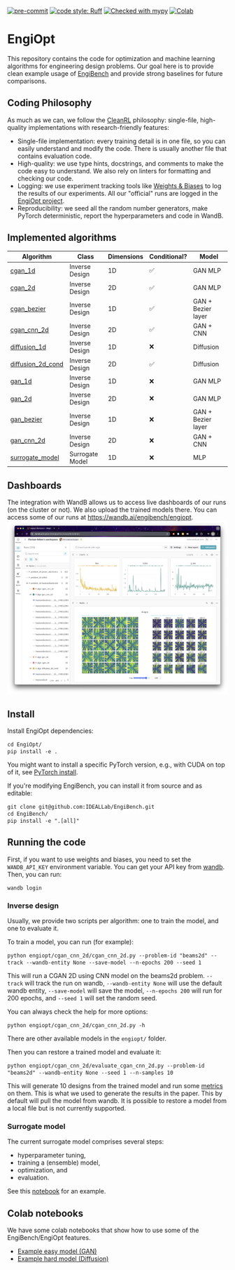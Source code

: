 [![pre-commit](https://img.shields.io/badge/pre--commit-enabled-brightgreen?logo=pre-commit&logoColor=white)](https://pre-commit.com/)
[![code style: Ruff](
    https://img.shields.io/endpoint?url=https://raw.githubusercontent.com/astral-sh/ruff/main/assets/badge/v2.json)](
    https://github.com/astral-sh/ruff)
[![Checked with mypy](http://www.mypy-lang.org/static/mypy_badge.svg)](http://mypy-lang.org/)
[![Colab](https://colab.research.google.com/assets/colab-badge.svg)](https://colab.research.google.com/github/IDEALLab/EngiOpt/blob/main/example_easy_model.ipynb)

# EngiOpt

This repository contains the code for optimization and machine learning algorithms for engineering design problems. Our goal here is to provide clean example usage of [EngiBench](https://github.com/IDEALLab/EngiBench) and provide strong baselines for future comparisons.

## Coding Philosophy
As much as we can, we follow the [CleanRL](https://github.com/vwxyzjn/cleanrl) philosophy: single-file, high-quality implementations with research-friendly features:
* Single-file implementation: every training detail is in one file, so you can easily understand and modify the code. There is usually another file that contains evaluation code.
* High-quality: we use type hints, docstrings, and comments to make the code easy to understand. We also rely on linters for formatting and checking our code.
* Logging: we use experiment tracking tools like [Weights & Biases](https://wandb.ai/site) to log the results of our experiments. All our "official" runs are logged in the [EngiOpt project](https://wandb.ai/engibench/engiopt).
* Reproducibility: we seed all the random number generators, make PyTorch deterministic, report the hyperparameters and code in WandB.

## Implemented algorithms


**Algorithm** | **Class** | **Dimensions** | **Conditional?** | **Model**
--- | --- | --- | --- | ---
[cgan_1d](engiopt/cgan_1d/) | Inverse Design | 1D | ✅ | GAN MLP
[cgan_2d](engiopt/cgan_2d/) | Inverse Design | 2D | ✅ | GAN MLP
[cgan_bezier](engiopt/cgan_bezier/) | Inverse Design | 1D | ✅ | GAN + Bezier layer
[cgan_cnn_2d](engiopt/cgan_cnn_2d/) | Inverse Design | 2D | ✅ | GAN + CNN
[diffusion_1d](engiopt/diffusion_1d/) | Inverse Design | 1D | ❌ | Diffusion
[diffusion_2d_cond](engiopt/diffusion_2d_cond/) | Inverse Design | 2D | ✅ | Diffusion
[gan_1d](engiopt/gan_1d/) | Inverse Design | 1D | ❌ | GAN MLP
[gan_2d](engiopt/gan_2d/) | Inverse Design | 2D | ❌ | GAN MLP
[gan_bezier](engiopt/gan_bezier/) | Inverse Design | 1D | ❌ | GAN + Bezier layer
[gan_cnn_2d](engiopt/gan_cnn_2d/) | Inverse Design | 2D | ❌ | GAN + CNN
[surrogate_model](engiopt/surrogate_model/) | Surrogate Model | 1D | ❌ | MLP

## Dashboards
The integration with WandB allows us to access live dashboards of our runs (on the cluster or not). We also upload the trained models there. You can access some of our runs at https://wandb.ai/engibench/engiopt.
<img src="imgs/wandb_dashboard.png" alt="WandB dashboards"/>


## Install
Install EngiOpt dependencies:
```
cd EngiOpt/
pip install -e .
```

You might want to install a specific PyTorch version, e.g., with CUDA on top of it, see [PyTorch install](https://pytorch.org/get-started/locally/).

If you're modifying EngiBench, you can install it from source and as editable:
```
git clone git@github.com:IDEALLab/EngiBench.git
cd EngiBench/
pip install -e ".[all]"
```

## Running the code

First, if you want to use weights and biases, you need to set the `WANDB_API_KEY` environment variable. You can get your API key from [wandb](https://wandb.ai/site). Then, you can run:
```
wandb login
```

### Inverse design
Usually, we provide two scripts per algorithm: one to train the model, and one to evaluate it.

To train a model, you can run (for example):

```
python engiopt/cgan_cnn_2d/cgan_cnn_2d.py --problem-id "beams2d" --track --wandb-entity None --save-model --n-epochs 200 --seed 1
```

This will run a CGAN 2D using CNN model on the beams2d problem. `--track` will track the run on wandb, `--wandb-entity None` will use the default wandb entity, `--save-model` will save the model, `--n-epochs 200` will run for 200 epochs, and `--seed 1` will set the random seed.

You can always check the help for more options:
```
python engiopt/cgan_cnn_2d/cgan_cnn_2d.py -h
```

There are other available models in the `engiopt/` folder.

Then you can restore a trained model and evaluate it:

```
python engiopt/cgan_cnn_2d/evaluate_cgan_cnn_2d.py --problem-id "beams2d" --wandb-entity None --seed 1 --n-samples 10
```
This will generate 10 designs from the trained model and run some [metrics](https://github.com/IDEALLab/EngiOpt/blob/main/engiopt/metrics.py) on them. This is what we used to generate the results in the paper. This by default will pull the model from wandb. It is possible to restore a model from a local file but is not currently supported.

### Surrogate model

The current surrogate model comprises several steps:
- hyperparameter tuning,
- training a (ensemble) model,
- optimization, and
- evaluation.

See this [notebook](https://github.com/IDEALLab/EngiOpt/blob/main/engiopt/surrogate_model/case_study_pe_notebook.ipynb) for an example.




## Colab notebooks
We have some colab notebooks that show how to use some of the EngiBench/EngiOpt features.
* [Example easy model (GAN)](https://colab.research.google.com/github/IDEALLab/EngiOpt/blob/main/example_easy_model.ipynb)
* [Example hard model (Diffusion)](https://colab.research.google.com/github/IDEALLab/EngiOpt/blob/main/example_hard_model.ipynb)
